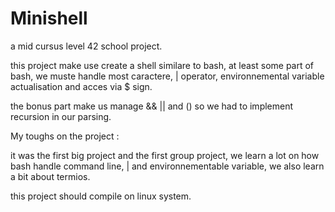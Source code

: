 # Minishell

a mid cursus level 42 school project.

this project make use create a shell similare to bash, at least some part of bash, we muste handle most caractere, | operator, environnemental variable actualisation and acces via $ sign.

the bonus part make us manage && || and () so we had to implement recursion in our parsing.

My toughs on the project :

it was the first big project and the first group project, we learn a lot on how bash handle command line, | and environnementable variable, we also learn a bit about termios.

this project should compile on linux system.